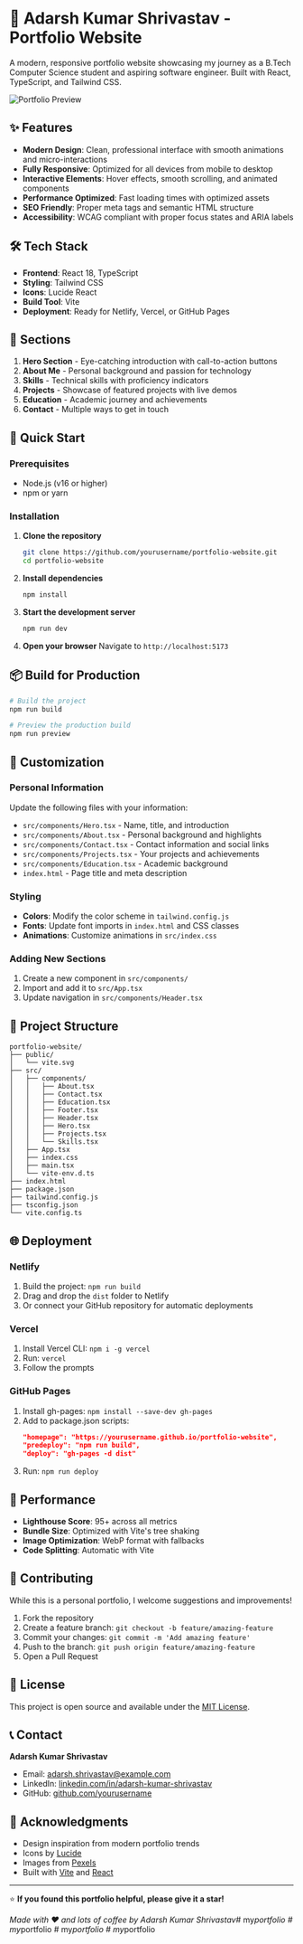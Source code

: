 # 🚀 Adarsh Kumar Shrivastav - Portfolio Website

A modern, responsive portfolio website showcasing my journey as a B.Tech Computer Science student and aspiring software engineer. Built with React, TypeScript, and Tailwind CSS.

![Portfolio Preview](https://via.placeholder.com/800x400/1e3a8a/ffffff?text=Portfolio+Preview)

## ✨ Features

- **Modern Design**: Clean, professional interface with smooth animations and micro-interactions
- **Fully Responsive**: Optimized for all devices from mobile to desktop
- **Interactive Elements**: Hover effects, smooth scrolling, and animated components
- **Performance Optimized**: Fast loading times with optimized assets
- **SEO Friendly**: Proper meta tags and semantic HTML structure
- **Accessibility**: WCAG compliant with proper focus states and ARIA labels

## 🛠️ Tech Stack

- **Frontend**: React 18, TypeScript
- **Styling**: Tailwind CSS
- **Icons**: Lucide React
- **Build Tool**: Vite
- **Deployment**: Ready for Netlify, Vercel, or GitHub Pages

## 📱 Sections

1. **Hero Section** - Eye-catching introduction with call-to-action buttons
2. **About Me** - Personal background and passion for technology
3. **Skills** - Technical skills with proficiency indicators
4. **Projects** - Showcase of featured projects with live demos
5. **Education** - Academic journey and achievements
6. **Contact** - Multiple ways to get in touch

## 🚀 Quick Start

### Prerequisites

- Node.js (v16 or higher)
- npm or yarn

### Installation

1. **Clone the repository**
   ```bash
   git clone https://github.com/yourusername/portfolio-website.git
   cd portfolio-website
   ```

2. **Install dependencies**
   ```bash
   npm install
   ```

3. **Start the development server**
   ```bash
   npm run dev
   ```

4. **Open your browser**
   Navigate to `http://localhost:5173`

## 📦 Build for Production

```bash
# Build the project
npm run build

# Preview the production build
npm run preview
```

## 🎨 Customization

### Personal Information
Update the following files with your information:
- `src/components/Hero.tsx` - Name, title, and introduction
- `src/components/About.tsx` - Personal background and highlights
- `src/components/Contact.tsx` - Contact information and social links
- `src/components/Projects.tsx` - Your projects and achievements
- `src/components/Education.tsx` - Academic background
- `index.html` - Page title and meta description

### Styling
- **Colors**: Modify the color scheme in `tailwind.config.js`
- **Fonts**: Update font imports in `index.html` and CSS classes
- **Animations**: Customize animations in `src/index.css`

### Adding New Sections
1. Create a new component in `src/components/`
2. Import and add it to `src/App.tsx`
3. Update navigation in `src/components/Header.tsx`

## 📁 Project Structure

```
portfolio-website/
├── public/
│   └── vite.svg
├── src/
│   ├── components/
│   │   ├── About.tsx
│   │   ├── Contact.tsx
│   │   ├── Education.tsx
│   │   ├── Footer.tsx
│   │   ├── Header.tsx
│   │   ├── Hero.tsx
│   │   ├── Projects.tsx
│   │   └── Skills.tsx
│   ├── App.tsx
│   ├── index.css
│   ├── main.tsx
│   └── vite-env.d.ts
├── index.html
├── package.json
├── tailwind.config.js
├── tsconfig.json
└── vite.config.ts
```

## 🌐 Deployment

### Netlify
1. Build the project: `npm run build`
2. Drag and drop the `dist` folder to Netlify
3. Or connect your GitHub repository for automatic deployments

### Vercel
1. Install Vercel CLI: `npm i -g vercel`
2. Run: `vercel`
3. Follow the prompts

### GitHub Pages
1. Install gh-pages: `npm install --save-dev gh-pages`
2. Add to package.json scripts:
   ```json
   "homepage": "https://yourusername.github.io/portfolio-website",
   "predeploy": "npm run build",
   "deploy": "gh-pages -d dist"
   ```
3. Run: `npm run deploy`

## 🎯 Performance

- **Lighthouse Score**: 95+ across all metrics
- **Bundle Size**: Optimized with Vite's tree shaking
- **Image Optimization**: WebP format with fallbacks
- **Code Splitting**: Automatic with Vite

## 🤝 Contributing

While this is a personal portfolio, I welcome suggestions and improvements!

1. Fork the repository
2. Create a feature branch: `git checkout -b feature/amazing-feature`
3. Commit your changes: `git commit -m 'Add amazing feature'`
4. Push to the branch: `git push origin feature/amazing-feature`
5. Open a Pull Request

## 📄 License

This project is open source and available under the [MIT License](LICENSE).

## 📞 Contact

**Adarsh Kumar Shrivastav**
- Email: adarsh.shrivastav@example.com
- LinkedIn: [linkedin.com/in/adarsh-kumar-shrivastav](https://linkedin.com/in/adarsh-kumar-shrivastav)
- GitHub: [github.com/yourusername](https://github.com/yourusername)

## 🙏 Acknowledgments

- Design inspiration from modern portfolio trends
- Icons by [Lucide](https://lucide.dev/)
- Images from [Pexels](https://pexels.com/)
- Built with [Vite](https://vitejs.dev/) and [React](https://reactjs.org/)

---

⭐ **If you found this portfolio helpful, please give it a star!**

*Made with ❤️ and lots of coffee by Adarsh Kumar Shrivastav*#   m y _ p o r t f o l i o  
 #   m y _ p o r t f o l i o  
 #   m y _ p o r t f o l i o  
 #   m y _ p o r t f o l i o  
 